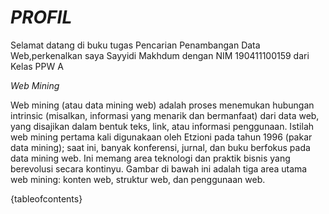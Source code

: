 # *PROFIL*

Selamat datang di buku tugas Pencarian Penambangan Data Web,perkenalkan saya Sayyidi Makhdum dengan NIM 190411100159 dari Kelas PPW A

*Web Mining*

Web mining (atau data mining web) adalah proses menemukan hubungan intrinsic (misalkan, informasi yang menarik dan bermanfaat) dari data web, yang disajikan dalam bentuk teks, link, atau informasi penggunaan. Istilah web mining pertama kali digunakaan oleh Etzioni pada tahun 1996 (pakar data mining); saat ini, banyak konferensi, jurnal, dan buku berfokus pada data mining web. Ini memang area teknologi dan praktik bisnis yang berevolusi secara kontinyu. Gambar di bawah ini adalah tiga area utama web mining: konten web, struktur web, dan penggunaan web.

{tableofcontents}